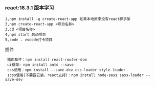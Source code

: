 ### react:18.3.1 版本学习
    1,npm install -g create-react-app 如果本地原来没有react脚手架
    2,npm create-react-app <项目名称>
    3,cd <项目名称>
    4,npm start 启动项目
    5,code . vscode打卡项目

插件
```
 路由插件：npm install react-router-dom
 ui框架: npm install antd --save
 css使用：npm install --save-dev css-loader style-loader
 scss使用(不需要安装，react支持)：npm install node-sass sass-loader --save-dev



```